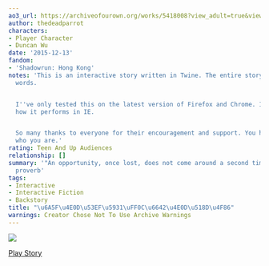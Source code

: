 ```yaml
---
ao3_url: https://archiveofourown.org/works/5418008?view_adult=true&view_full_work=true
author: thedeadparrot
characters:
- Player Character
- Duncan Wu
date: '2015-12-13'
fandom:
- 'Shadowrun: Hong Kong'
notes: 'This is an interactive story written in Twine. The entire story is about 1000
  words.


  I''ve only tested this on the latest version of Firefox and Chrome. I''m not sure
  how it performs in IE.


  So many thanks to everyone for their encouragement and support. You hopefully know
  who you are.'
rating: Teen And Up Audiences
relationship: []
summary: '"An opportunity, once lost, does not come around a second time." - Chinese
  proverb'
tags:
- Interactive
- Interactive Fiction
- Backstory
title: "\u6A5F\u4E0D\u53EF\u5931\uFF0C\u6642\u4E0D\u518D\u4F86"
warnings: Creator Chose Not To Use Archive Warnings
---
```


[![](http://thedeadparrot.github.io/fic-projects/srhk_backstory/images/cover.png)](http://thedeadparrot.github.io/fic-projects/srhk_backstory/sr_hk%20backstory.html)



[Play Story](http://thedeadparrot.github.io/fic-projects/srhk_backstory/sr_hk%20backstory.html)